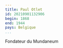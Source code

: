 ```yaml
---
title: Paul Otlet
id: 20210901132906
begin: 1868
end: 1944
pays: Belgique
...
```


Fondateur du Mundaneum
